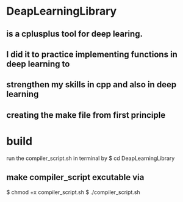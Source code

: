 # DeapLearningLibrary

## is a cplusplus tool for deep learing.
## I did it to practice implementing functions in deep learning to
## strengthen my skills in cpp and also in deep learning
## creating the make file from first principle

# build
run the compiler_script.sh in terminal by
$ cd DeapLearningLibrary

## make compiler_script excutable via
$ chmod +x compiler_script.sh
$ ./compiler_script.sh
